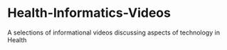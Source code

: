 # Health-Informatics-Videos
A selections of informational videos discussing aspects of technology in Health
